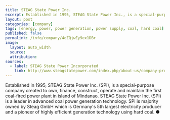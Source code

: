 ```yaml
---
title: STEAG State Power Inc.
excerpt: Established in 1995, STEAG State Power Inc., is a special-purpose company created to own, finance, construct, operate and maintain the first coal-fired power plant in island of Mindanao.
layout: post
categories: [company]
tags: [energy, power, power generation, power supply, coal, hard coal]
published: false
permalink: /info/company/4oZQjwEy9ex1DBr
image:
  layout: auto_width
  source: 
  attribution: 
sources:
  - label: STEAG State Power Incorporated
    link: http://www.steagstatepower.com/index.php/about-us/company-profile
---
```


Established in 1995, STEAG State Power Inc. (SPI), is a special-purpose company created to own, finance, construct, operate and maintain the first coal-fired power plant in island of Mindanao.
STEAG State Power Inc. (SPI) is a leader in advanced coal power generation technology.
SPI is majority owned by Steag GmbH which is Germany's 5th largest electricity producer and a pioneer of highly efficient generation technology using hard coal. 
&#x25cf;
